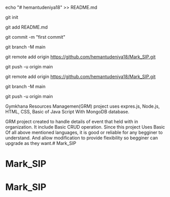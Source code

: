echo "# hemantudeniya18" >> README.md

git init

git add README.md

git commit -m "first commit"

git branch -M main

git remote add origin https://github.com/hemantudeniya18/Mark_SIP.git

git push -u origin main




git remote add origin https://github.com/hemantudeniya18/Mark_SIP.git

git branch -M main

git push -u origin main

Gymkhana Resources Managemen(GRM) project uses expres.js, Node.js, HTML, CSS, Basic of Java Script With MongoDB database.

GRM project created to handle details of event that held with in organization. It include Basic CRUD operation. Since this project Uses Basic Of all above mentioned languages, it is good or reliable for any begginer to understand. And allow modification to provide flexibility so begginer can upgrade as they want.# Mark_SIP
# Mark_SIP
# Mark_SIP
